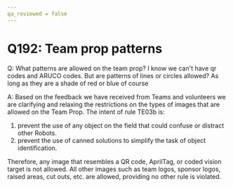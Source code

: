 ```yaml
---
qa_reviewed = false
---
```


# Q192: Team prop patterns

Q: What patterns are allowed on the team prop? I know we can't have qr codes and ARUCO codes. But are patterns of lines or circles allowed? As long as they are a shade of red or blue of course

A: Based on the feedback we have received from Teams and volunteers we are clarifying and relaxing the restrictions on the types of images that are allowed on the Team Prop. The intent of rule TE03b is:
1.	prevent the use of any object on the field that could confuse or distract other Robots.
2.	prevent the use of canned solutions to simplify the task of object identification.

Therefore, any image that resembles a QR code, AprilTag, or coded vision target is not allowed.  All other images such as team logos, sponsor logos, raised areas, cut outs, etc. are allowed, providing no other rule is violated.